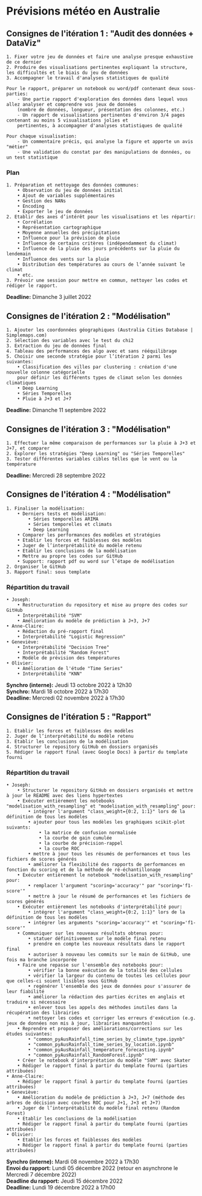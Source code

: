 # Prévisions météo en Australie

## Consignes de l'itération 1 : "Audit des données + DataViz"

    1. Fixer votre jeu de données et faire une analyse presque exhaustive de ce dernier
    2. Produire des visualisations pertinentes expliquant la structure, les difficultés et le biais du jeu de données 
    3. Accompagner le travail d'analyses statistiques de qualité

    Pour le rapport, préparer un notebook ou word/pdf contenant deux sous-parties:
        - Une partie rapport d'exploration des données dans lequel vous allez analyser et comprendre vos jeux de données 
        (nombre de données, longueur, présentation des colonnes, etc.)
        - Un rapport de visualisations pertinentes d'environ 3/4 pages contenant au moins 5 visualisations jolies et 
        pertinentes, à accompagner d'analyses statistiques de qualité

    Pour chaque visualisation:
        - Un commentaire précis, qui analyse la figure et apporte un avis "métier"
        - Une validation du constat par des manipulations de données, ou un test statistique

### Plan
    1. Préparation et nettoyage des données communes:
        • Observation du jeu de données initial
        • Ajout de variables supplémentaires
        • Gestion des NANs
        • Encoding
        • Exporter le jeu de données
    2. Etablir des axes d’intérêt pour les visualisations et les répartir:
        • Corrélation
        • Représentation cartographique
        • Moyenne annuelles des précipitations
        • Influence pour la prévision de pluie
        • Influence de certains critères (indépendamment du climat)
        • Influence de la pluie des jours précédents sur la pluie du lendemain
        • Influence des vents sur la pluie
        • Distribution des températures au cours de l’année suivant le climat
        • etc.
    3. Prévoir une session pour mettre en commun, nettoyer les codes et rédiger le rapport.

**Deadline:** Dimanche 3 juillet 2022

## Consignes de l'itération 2 : "Modélisation"

    1. Ajouter les coordonnées géographiques (Australia Cities Database | Simplemaps.com)
    2. Sélection des variables avec le test du chi2
    3. Extraction du jeu de données final
    4. Tableau des performances des algo avec et sans rééquilibrage
    5. Choisir une seconde stratégie pour l’itération 2 parmi les suivantes:
        • Classification des villes par clustering : création d'une nouvelle colonne catégorielle
        pour définir les différents types de climat selon les données climatiques
        • Deep Learning
        • Séries Temporelles
        • Pluie à J+3 et J+7
    
**Deadline:** Dimanche 11 septembre 2022
    
## Consignes de l'itération 3 : "Modélisation"

    1. Effectuer la même comparaison de performances sur la pluie à J+3 et J+7, et comparer
    2. Explorer les stratégies "Deep Learning" ou "Séries Temporelles"
    3. Tester différentes variables cibles telles que le vent ou la température

**Deadline:** Mercredi 28 septembre 2022

## Consignes de l'itération 4 : "Modélisation"
    1. Finaliser la modélisation: 
        • Derniers tests et modélisation:
            • Séries temporelles ARIMA
            • Séries temporelles et climats
            • Deep Learning
        • Comparer les performances des modèles et stratégies
        • Etablir les forces et faiblesses des modèles
        • Juger de l’interprétabilité du modèle retenu
        • Etablir les conclusions de la modélisation
        • Mettre au propre les codes sur GitHub
        • Support: rapport pdf ou word sur l’étape de modélisation
    2. Organiser le GitHub
    3. Rapport final: sous template

### Répartition du travail
    • Joseph: 
        • Restructuration du repository et mise au propre des codes sur GitHub
        • Interprétabilité "SVM"
        • Amélioration du modèle de prédiction à J+3, J+7
    • Anne-Claire: 
        • Rédaction du pré-rapport final
        • Interprétabilité "Logistic Regression"
    • Geneviève: 
        • Interprétabilité "Decision Tree"
        • Interprétabilité "Random Forest"
        • Modèle de prévision des températures
    • Olivier: 
        • Amélioration de l'étude "Time Series"
        • Interprétabilité "KNN"
        
**Synchro (interne):** Jeudi 13 octobre 2022 à 12h30 \
**Synchro:** Mardi 18 octobre 2022 à 17h30 \
**Deadline:** Mercredi 02 novembre 2022 à 17h30

## Consignes de l'itération 5 : "Rapport"
    1. Etablir les forces et faiblesses des modèles
    2. Juger de l’interprétabilité du modèle retenu
    3. Etablir les conclusions de la modélisation
    4. Structurer le repository GitHub en dossiers organisés
    5. Rédiger le rapport final (avec Google Docs) à partir du template fourni 

### Répartition du travail
    • Joseph: 
        • Structurer le repository GitHub en dossiers organisés et mettre à jour le README avec des liens hypertextes
        • Exécuter entièrement les notebooks "modelisation_with_resampling" et "modelisation_with_resampling" pour:
            • intégrer l'argument "class_weight={0:2, 1:1}" lors de la définition de tous les modèles
            • ajouter pour tous les modèles les graphiques scikit-plot suivants:
                • la matrice de confusion normalisée
                • la courbe de gain cumulée
                • la courbe de précision-rappel
                • la courbe ROC
            • mettre à jour tous les résumés de performances et tous les fichiers de scores générés
            • améliorer la flexibilité des rapports de performances en fonction du scoring et de la méthode de ré-échantillonage
        • Exécuter entièrement le notebook "modelisation_with_resampling" pour:
            • remplacer l'argument "scoring='accuracy'" par "scoring='f1-score'"
            • mettre à jour le résumé de performances et les fichiers de scores générés
        • Exécuter entièrement les notebooks d'interprétabilité pour:
            • intégrer l'argument "class_weight={0:2, 1:1}" lors de la définition de tous les modèles
            • intégrer les arguments "scoring='accuracy'" et "scoring='f1-score'"
        • Communiquer sur les nouveaux résultats obtenus pour:
            • statuer définitivement sur le modèle final retenu
            • prendre en compte les nouveaux résultats dans le rapport final
            • autoriser à nouveau les commits sur le main de GitHub, une fois ma branche incorporée
        • Faire une repasse sur l'ensemble des notebooks pour: 
            • vérifier la bonne exécution de la totalité des cellules
            • vérifier la largeur du contenu de toutes les cellules pour que celles-ci soient lisibles sous GitHub
            • regénérer l'ensemble des jeux de données pour s'assurer de leur fiabilité
            • améliorer la rédaction des parties écrites en anglais et traduire si nécessaire
            • enlever tous les appels des méthodes inutiles dans la récupération des librairies 
            • nettoyer les codes et corriger les erreurs d'exécution (e.g. jeux de données non mis à jour, librairies manquantes) 
        • Reprendre et proposer des améliorations/corrections sur les études suivantes:
            • "common_pyAusRainfall_time_series_by_climate_type.ipynb"
            • "common_pyAusRainfall_time_series_by_location.ipynb"
            • "common_pyAusRainfall_temperature_forecasting.ipynb"
            • "common_pyAusRainfall_RandomForest.ipynb"
        • Créer le notebook d'interprétation du modèle "SVM" avec Skater     
        • Rédiger le rapport final à partir du template fourni (parties attribuées)
    • Anne-Claire:
        • Rédiger le rapport final à partir du template fourni (parties attribuées)
    • Geneviève:
        • Amélioration du modèle de prédiction à J+3, J+7 (méthode des arbres de décision avec courbes ROC pour J+1, J+3 et J+7)
        • Juger de l’interprétabilité du modèle final retenu (Random Forest)
        • Etablir les conclusions de la modélisation
        • Rédiger le rapport final à partir du template fourni (parties attribuées)        
    • Olivier:
        • Etablir les forces et faiblesses des modèles
        • Rédiger le rapport final à partir du template fourni (parties attribuées)

**Synchro (interne):** Mardi 08 novembre 2022 à 17h30 \
**Envoi du rapport:** Lundi 05 décembre 2022 (retour en asynchrone le Mercredi 7 décembre 2022) \
**Deadline du rapport:** Jeudi 15 décembre 2022 \
**Deadline:** Lundi 19 décembre 2022 à 17h00
